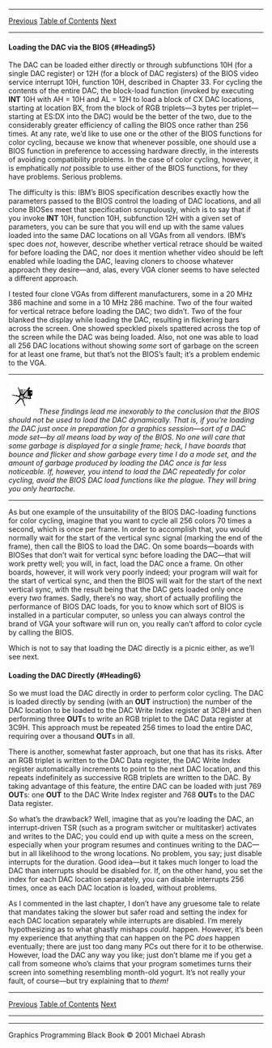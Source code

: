   ------------------------ --------------------------------- --------------------
  [Previous](34-01.html)   [Table of Contents](index.html)   [Next](34-03.html)
  ------------------------ --------------------------------- --------------------

#### Loading the DAC via the BIOS {#Heading5}

The DAC can be loaded either directly or through subfunctions 10H (for a
single DAC register) or 12H (for a block of DAC registers) of the BIOS
video service interrupt 10H, function 10H, described in Chapter 33. For
cycling the contents of the entire DAC, the block-load function (invoked
by executing **INT** 10H with AH = 10H and AL = 12H to load a block of
CX DAC locations, starting at location BX, from the block of RGB
triplets—3 bytes per triplet—starting at ES:DX into the DAC) would be
the better of the two, due to the considerably greater efficiency of
calling the BIOS once rather than 256 times. At any rate, we’d like to
use one or the other of the BIOS functions for color cycling, because we
know that whenever possible, one should use a BIOS function in
preference to accessing hardware directly, in the interests of avoiding
compatibility problems. In the case of color cycling, however, it is
emphatically *not* possible to use either of the BIOS functions, for
they have problems. Serious problems.

The difficulty is this: IBM’s BIOS specification describes exactly how
the parameters passed to the BIOS control the loading of DAC locations,
and all clone BIOSes meet that specification scrupulously, which is to
say that if you invoke **INT** 10H, function 10H, subfunction 12H with a
given set of parameters, you can be sure that you will end up with the
same values loaded into the same DAC locations on all VGAs from all
vendors. IBM’s spec does *not*, however, describe whether vertical
retrace should be waited for before loading the DAC, nor does it mention
whether video should be left enabled while loading the DAC, leaving
cloners to choose whatever approach they desire—and, alas, every VGA
cloner seems to have selected a different approach.

I tested four clone VGAs from different manufacturers, some in a 20 MHz
386 machine and some in a 10 MHz 286 machine. Two of the four waited for
vertical retrace before loading the DAC; two didn’t. Two of the four
blanked the display while loading the DAC, resulting in flickering bars
across the screen. One showed speckled pixels spattered across the top
of the screen while the DAC was being loaded. Also, not one was able to
load all 256 DAC locations without showing *some* sort of garbage on the
screen for at least one frame, but that’s not the BIOS’s fault; it’s a
problem endemic to the VGA.

  ------------------- ----------------------------------------------------------------------------------------------------------------------------------------------------------------------------------------------------------------------------------------------------------------------------------------------------------------------------------------------------------------------------------------------------------------------------------------------------------------------------------------------------------------------------------------------------------------------------------------------------------------------------------------------------------------------------------
  ![](images/i.jpg)   *These findings lead me inexorably to the conclusion that the BIOS should not be used to load the DAC dynamically. That is, if you’re loading the DAC just once in preparation for a graphics session—sort of a DAC mode set—by all means load by way of the BIOS. No one will care that some garbage is displayed for a single frame; heck, I have boards that bounce and flicker and show garbage every time I do a mode set, and the amount of garbage produced by loading the DAC once is far less noticeable. If, however, you intend to load the DAC repeatedly for color cycling, avoid the BIOS DAC load functions like the plague. They will bring you only heartache.*
  ------------------- ----------------------------------------------------------------------------------------------------------------------------------------------------------------------------------------------------------------------------------------------------------------------------------------------------------------------------------------------------------------------------------------------------------------------------------------------------------------------------------------------------------------------------------------------------------------------------------------------------------------------------------------------------------------------------------

As but one example of the unsuitability of the BIOS DAC-loading
functions for color cycling, imagine that you want to cycle all 256
colors 70 times a second, which is once per frame. In order to
accomplish that, you would normally wait for the start of the vertical
sync signal (marking the end of the frame), then call the BIOS to load
the DAC. On some boards—boards with BIOSes that don’t wait for vertical
sync before loading the DAC—that will work pretty well; you will, in
fact, load the DAC once a frame. On other boards, however, it will work
very poorly indeed; your program will wait for the start of vertical
sync, and then the BIOS will wait for the start of the next vertical
sync, with the result being that the DAC gets loaded only once every
*two* frames. Sadly, there’s no way, short of actually profiling the
performance of BIOS DAC loads, for you to know which sort of BIOS is
installed in a particular computer, so unless you can always control the
brand of VGA your software will run on, you really can’t afford to color
cycle by calling the BIOS.

Which is not to say that loading the DAC directly is a picnic either, as
we’ll see next.

#### Loading the DAC Directly {#Heading6}

So we must load the DAC directly in order to perform color cycling. The
DAC is loaded directly by sending (with an **OUT** instruction) the
number of the DAC location to be loaded to the DAC Write Index register
at 3C8H and then performing three **OUT**s to write an RGB triplet to
the DAC Data register at 3C9H. This approach must be repeated 256 times
to load the entire DAC, requiring over a thousand **OUT**s in all.

There is another, somewhat faster approach, but one that has its risks.
After an RGB triplet is written to the DAC Data register, the DAC Write
Index register automatically increments to point to the next DAC
location, and this repeats indefinitely as successive RGB triplets are
written to the DAC. By taking advantage of this feature, the entire DAC
can be loaded with just 769 **OUT**s: one **OUT** to the DAC Write Index
register and 768 **OUT**s to the DAC Data register.

So what’s the drawback? Well, imagine that as you’re loading the DAC, an
interrupt-driven TSR (such as a program switcher or multitasker)
activates and writes to the DAC; you could end up with quite a mess on
the screen, especially when your program resumes and continues writing
to the DAC—but in all likelihood to the wrong locations. No problem, you
say; just disable interrupts for the duration. Good idea—but it takes
much longer to load the DAC than interrupts should be disabled for. If,
on the other hand, you set the index for each DAC location separately,
you can disable interrupts 256 times, once as each DAC location is
loaded, without problems.

As I commented in the last chapter, I don’t have any gruesome tale to
relate that mandates taking the slower but safer road and setting the
index for each DAC location separately while interrupts are disabled.
I’m merely hypothesizing as to what ghastly mishaps *could*. happen.
However, it’s been my experience that anything that can happen on the PC
*does* happen eventually; there are just too dang many PCs out there for
it to be otherwise. However, load the DAC any way you like; just don’t
blame me if you get a call from someone who’s claims that your program
sometimes turns their screen into something resembling month-old yogurt.
It’s not really your fault, of course—but try explaining that to *them!*

  ------------------------ --------------------------------- --------------------
  [Previous](34-01.html)   [Table of Contents](index.html)   [Next](34-03.html)
  ------------------------ --------------------------------- --------------------

* * * * *

Graphics Programming Black Book © 2001 Michael Abrash
